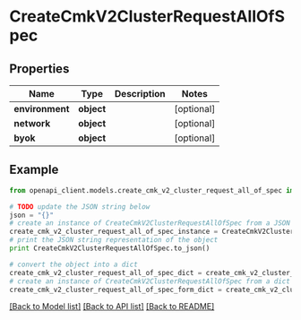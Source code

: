 # CreateCmkV2ClusterRequestAllOfSpec


## Properties
Name | Type | Description | Notes
------------ | ------------- | ------------- | -------------
**environment** | **object** |  | [optional] 
**network** | **object** |  | [optional] 
**byok** | **object** |  | [optional] 

## Example

```python
from openapi_client.models.create_cmk_v2_cluster_request_all_of_spec import CreateCmkV2ClusterRequestAllOfSpec

# TODO update the JSON string below
json = "{}"
# create an instance of CreateCmkV2ClusterRequestAllOfSpec from a JSON string
create_cmk_v2_cluster_request_all_of_spec_instance = CreateCmkV2ClusterRequestAllOfSpec.from_json(json)
# print the JSON string representation of the object
print CreateCmkV2ClusterRequestAllOfSpec.to_json()

# convert the object into a dict
create_cmk_v2_cluster_request_all_of_spec_dict = create_cmk_v2_cluster_request_all_of_spec_instance.to_dict()
# create an instance of CreateCmkV2ClusterRequestAllOfSpec from a dict
create_cmk_v2_cluster_request_all_of_spec_form_dict = create_cmk_v2_cluster_request_all_of_spec.from_dict(create_cmk_v2_cluster_request_all_of_spec_dict)
```
[[Back to Model list]](../ccloud/README.md#documentation-for-models) [[Back to API list]](../ccloud/README.md#documentation-for-api-endpoints) [[Back to README]](../ccloud/README.md)


